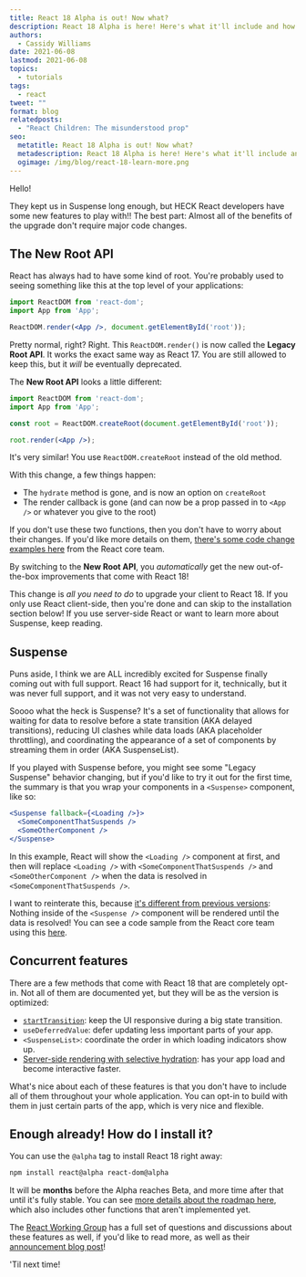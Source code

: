 ```yaml
---
title: React 18 Alpha is out! Now what?
description: React 18 Alpha is here! Here's what it'll include and how to use it.
authors:
  - Cassidy Williams
date: 2021-06-08
lastmod: 2021-06-08
topics:
  - tutorials
tags:
  - react
tweet: ""
format: blog
relatedposts:
  - "React Children: The misunderstood prop"
seo:
  metatitle: React 18 Alpha is out! Now what?
  metadescription: React 18 Alpha is here! Here's what it'll include and how to use it.
  ogimage: /img/blog/react-18-learn-more.png
---
```


Hello!

They kept us in Suspense long enough, but HECK React developers have some new features to play with!!
The best part: Almost all of the benefits of the upgrade don't require major code changes.

## The New Root API

React has always had to have some kind of root. You're probably used to seeing something like this at the top level of your applications:

```jsx
import ReactDOM from 'react-dom';
import App from 'App';

ReactDOM.render(<App />, document.getElementById('root'));
```

Pretty normal, right? Right. This `ReactDOM.render()` is now called the **Legacy Root API**. It works the exact same way as React 17. You are still allowed to keep this, but it *will* be eventually deprecated.

The **New Root API** looks a little different:

```jsx
import ReactDOM from 'react-dom';
import App from 'App';

const root = ReactDOM.createRoot(document.getElementById('root'));

root.render(<App />);
```

It's very similar! You use `ReactDOM.createRoot` instead of the old method.

With this change, a few things happen:
- The `hydrate` method is gone, and is now an option on `createRoot`
- The render callback is gone (and can now be a prop passed in to `<App />` or whatever you give to the root)

If you don't use these two functions, then you don't have to worry about their changes. If you'd like more details on them, [there's some code change examples here](https://github.com/reactwg/react-18/discussions/5) from the React core team.

By switching to the **New Root API**, you *automatically* get the new out-of-the-box improvements that come with React 18!

This change is *all you need to do* to upgrade your client to React 18. If you only use React client-side, then you're done and can skip to the installation section below! If you use server-side React or want to learn more about Suspense, keep reading.

## Suspense

Puns aside, I think we are ALL incredibly excited for Suspense finally coming out with full support. React 16 had support for it, technically, but it was never full support, and it was not very easy to understand. 

Soooo what the heck is Suspense? It's a set of functionality that allows for waiting for data to resolve before a state transition (AKA delayed transitions), reducing UI clashes while data loads (AKA placeholder throttling), and coordinating the appearance of a set of components by streaming them in order (AKA SuspenseList).

If you played with Suspense before, you might see some "Legacy Suspense" behavior changing, but if you'd like to try it out for the first time, the summary is that you wrap your components in a `<Suspense>` component, like so:

```jsx
<Suspense fallback={<Loading />}>
  <SomeComponentThatSuspends />
  <SomeOtherComponent />
</Suspense>
```

In this example, React will show the `<Loading />` component at first, and then will replace `<Loading />` with `<SomeComponentThatSuspends />` and `<SomeOtherComponent />` when the data is resolved in `<SomeComponentThatSuspends />`.

I want to reinterate this, because [it's different from previous versions](https://github.com/reactwg/react-18/discussions/7): Nothing inside of the `<Suspense />` component will be rendered until the data is resolved! You can see a code sample from the React core team using this [here](https://codesandbox.io/s/romantic-architecture-ht3qi?file=/src/App.js).

## Concurrent features

There are a few methods that come with React 18 that are completely opt-in. Not all of them are documented yet, but they will be as the version is optimized:

- [`startTransition`](https://github.com/reactwg/react-18/discussions/41): keep the UI responsive during a big state transition.
- `useDeferredValue`: defer updating less important parts of your app.
- `<SuspenseList>`: coordinate the order in which loading indicators show up.
- [Server-side rendering with selective hydration](https://github.com/reactwg/react-18/discussions/37): has your app load and become interactive faster.

What's nice about each of these features is that you don't have to include all of them throughout your whole application. You can opt-in to build with them in just certain parts of the app, which is very nice and flexible.

## Enough already! How do I install it?

You can use the `@alpha` tag to install React 18 right away:

```bash
npm install react@alpha react-dom@alpha
```

It will be **months**  before the Alpha reaches Beta, and more time after that until it's fully stable. You can see [more details about the roadmap here](https://github.com/reactwg/react-18/discussions/9), which also includes other functions that aren't implemented yet.

The [React Working Group](https://github.com/reactwg/react-18/discussions) has a full set of questions and discussions about these features as well, if you'd like to read more, as well as their [announcement blog post](https://reactjs.org/blog/2021/06/08/the-plan-for-react-18.html)!

'Til next time!
